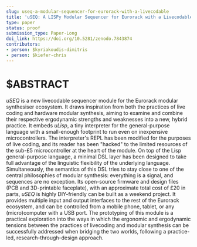 ```yaml
---
slug: useq-a-modular-sequencer-for-eurorack-with-a-livecodable
title: 'uSEQ: A LISPy Modular Sequencer for Eurorack with a Livecodable Microcontroller'
type: paper
status: proof
submission_type: Paper-Long
doi_link: https://doi.org/10.5281/zenodo.7843874
contributors:
- person: $kyriakoudis-dimitris
- person: $kiefer-chris
---
```


# $ABSTRACT

*uSEQ* is a new livecodable sequencer module for the Eurorack modular synthesiser ecosystem. It draws inspiration from both the practices of live coding and hardware modular synthesis, aiming to examine and combine their respective ergodynamic strengths and weaknesses into a new, hybrid practice. It embeds *uLisp*, a tiny interpreter for the general-purpose language with a small-enough footprint to run even on inexpensive microcontrollers. The interpreter's REPL has been modified for the purposes of live coding, and its reader has been "hacked" to the limited resources of the sub-£5 microcontroller at the heart of the module. On top of the Lisp general-purpose language, a minimal DSL layer has been designed to take full advantage of the linguistic flexibility of the underlying language. Simultaneously, the semantics of this DSL tries to stay close to one of the central philosophies of modular synthesis: everything is a signal, and sequences are no exception. Its open-source firmware and design files (PCB and 3D-printable faceplate), with an approximate total cost of £20 in parts, *uSEQ* is highly DIY-friendly can be built as a weekend project. It provides multiple input and output interfaces to the rest of the Eurorack ecosystem, and can be controlled from a mobile phone, tablet, or any (micro)computer with a USB port. The prototyping of this module is a practical exploration into the ways in which the ergonomic and ergodynamic tensions between the practices of livecoding and modular synthesis can be successfully addressed when bridging the two worlds, following a practice-led, research-through-design approach.
